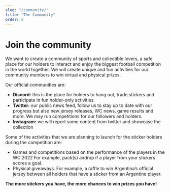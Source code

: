 ```yaml
---
slug: "/community/"
title: "The Community"
order: 6
---
```

# Join the community
We want to create a community of sports and collectible lovers, a safe place for our holders to interact and enjoy the biggest football competition in the world together. We will create unique and fun activities for our community members to win virtual and physical prizes.

Our official communities are:
- **Discord:** this is the place for holders to hang out, trade stickers and participate in fun holder-only activities.
- **Twitter:** our public news feed, follow us to stay up to date with our progress but also new jersey releases, WC news, game results and more. We may run competitions for our followers and holders.
- **Instagram:** we will report some content from twitter and showcase the collection

Some of the activities that we are planning to launch for the sticker holders during the competition are:
- Games and competitions based on the performance of the players in the WC 2022  For example, pack(s) airdrop if a player from your stickers scores a goal. 
- Physical giveaways. For example, a raffle to win Argentina’s official jersey between all holders that have a sticker from an Argentine player.

**The more stickers you have, the more chances to win prizes you have!**
